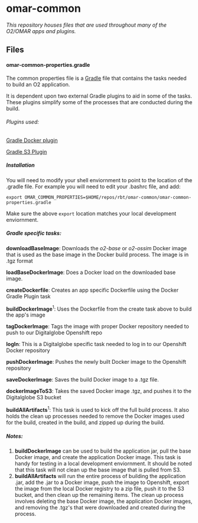 # omar-common
*This repository houses files that are used throughout many of the O2/OMAR apps and plugins.*

## Files
#### omar-common-properties.gradle
The common properties file is a  [Gradle](https://gradle.org/) file that contains the tasks needed to build an O2 application.

It is dependent upon two external Gradle plugins to aid in some of the tasks.  These plugins simplify some of the processes that are conducted during the build.

###### Plugins used:

[Gradle Docker plugin](https://github.com/bmuschko/gradle-docker-plugin)

[Gradle S3 Plugin](https://github.com/skhatri/gradle-s3-plugin)

##### Installation

You will need to modify your shell enviornment to point to the location of the .gradle file.
For example you will need to edit your .bashrc file, and add:

```
export OMAR_COMMON_PROPERTIES=$HOME/repos/rbt/omar-common/omar-common-properties.gradle
```
Make sure the above `export` location matches your local development enviornment.

##### Gradle specific tasks:
**downloadBaseImage**: Downloads the _o2-base_ or _o2-ossim_ Docker image that is used as the base image in the Docker build process.  The image is in .tgz format

**loadBaseDockerImage**: Does a Docker load on the downloaded base image.

**createDockerfile**: Creates an app specific Dockerfile using the Docker Gradle Plugin task

**buildDockerImage**<sup>1</sup>: Uses the Dockerfile from the create task above to build the app's image

**tagDockerImage**: Tags the image with proper Docker repository needed to push to our Digitalglobe Openshift repo

**logIn**: This is a Digitalglobe specific task needed to log in to our Openshift Docker repository

**pushDockerImage**: Pushes the newly built Docker image to the Openshift repository

**saveDockerImage**: Saves the build Docker image to a .tgz file.

**dockerImageToS3**:  Takes the saved Docker image .tgz, and pushes it to the Digitalglobe S3 bucket

**buildAllArtifacts**<sup>1</sup>: This task is used to kick off the full build process.  It also holds the clean up processes needed to remove the Docker images used for the build, created in the build, and zipped up during the build.

##### Notes:
1. **buildDockerImage** can be used to build the application jar, pull the base Docker image, and create the application Docker image.  This task is handy for testing in a local development enviornment.  It should be noted that this task will not clean up the base image that is pulled from S3.
2. **buildAllArtifacts** will run the entire process of building the application .jar, add the .jar to a Docker image, push the image to Openshift, export the image from the local Docker registry to a zip file, push it to the S3 bucket, and then clean up the remaining items.  The clean up process involves deleting the base Docker image, the application Docker images, and removing the .tgz's that were downloaded and created during the process.
